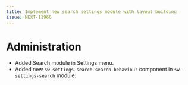 ```yaml
---
title: Implement new search settings module with layout building
issue: NEXT-11966
---
```

# Administration
*  Added Search module in Settings menu.
*  Added new `sw-settings-search-search-behaviour` component in `sw-settings-search` module.
